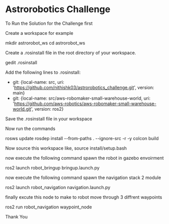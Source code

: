 # Astrorobotics Challenge
To Run the Solution for the Challenge first 

Create a workspace for example 

mkdir astrorobot_ws
cd astrorobot_ws

Create a .rosinstall file in the root directory of your workspace. 

gedit .rosinstall

Add the following lines to .rosinstall:

- git: {local-name: src, uri: 'https://github.com/nithishk03/astrorobotics_challenge.git', version: main}
- git: {local-name: src/aws-robomaker-small-warehouse-world, uri: 'https://github.com/aws-robotics/aws-robomaker-small-warehouse-world.git', version: ros2}

Save the .rosinstall file in your workspace 

Now run the commands

rosws update
rosdep install --from-paths . --ignore-src -r -y
colcon build

Now source this workspace like,
source install/setup.bash

now execute the following command spawn the robot in gazebo envoirment

ros2 launch robot_bringup bringup.launch.py

now execute the following command spawn the navigation stack 2 module

ros2 launch robot_navigation navigation.launch.py 

finally excute this  node to make to robot move through 3 diffrent waypoints 

ros2 run robot_navigation waypoint_node

Thank You



